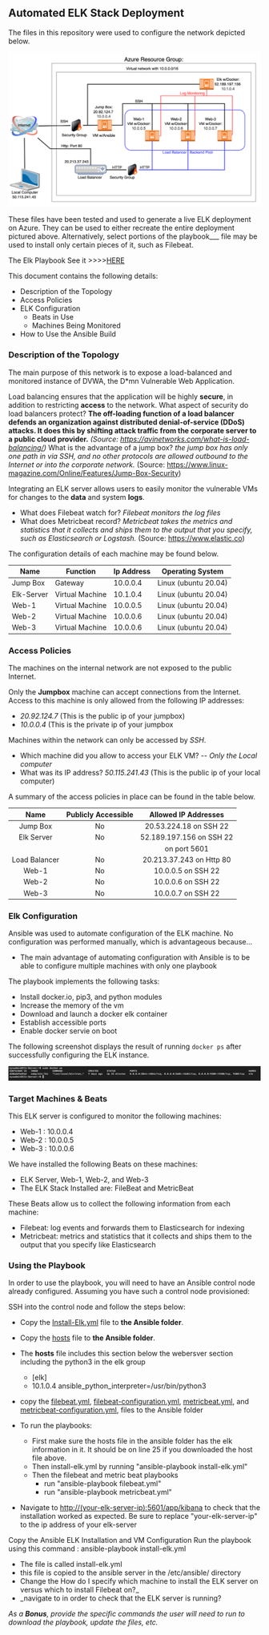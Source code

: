 ## Automated ELK Stack Deployment

The files in this repository were used to configure the network depicted below.

![Alt Text](https://github.com/cybertekjoe/Project-1/blob/main/Diagrams/Unit12-Homework-NetworkDiagram.drawio.png "Network Diagram")

These files have been tested and used to generate a live ELK deployment on Azure. They can be used to either recreate the entire deployment pictured above. Alternatively, select portions of the playbook___ file may be used to install only certain pieces of it, such as Filebeat.

 The Elk Playbook
 See it >>>>[HERE](https://github.com/cybertekjoe/Project-1/blob/main/Ansible/install-elk.yml)

This document contains the following details:
- Description of the Topology
- Access Policies
- ELK Configuration
  - Beats in Use
  - Machines Being Monitored
- How to Use the Ansible Build

### Description of the Topology

The main purpose of this network is to expose a load-balanced and monitored instance of DVWA, the D*mn Vulnerable Web Application.

Load balancing ensures that the application will be highly __secure__, in addition to restricting __access__ to the network.
What aspect of security do load balancers protect?
__The off-loading function of a load balancer defends an organization against distributed denial-of-service (DDoS) attacks. It does this by shifting attack traffic from the corporate server to a public cloud provider.__ _(Source: https://avinetworks.com/what-is-load-balancing/)_
What is the advantage of a jump box?
_the jump box has only one path in via SSH, and no other protocols are allowed outbound to the Internet or into the corporate network._ (Source: https://www.linux-magazine.com/Online/Features/Jump-Box-Security)

Integrating an ELK server allows users to easily monitor the vulnerable VMs for changes to the __data__ and system __logs__.
- What does Filebeat watch for?
_Filebeat monitors the log files_
- What does Metricbeat record?
_Metricbeat takes the metrics and statistics that it collects and ships them to the output that you specify, such as Elasticsearch or Logstash._ (Source: https://www.elastic.co)

The configuration details of each machine may be found below.

| Name       | Function        | Ip Address | Operating System     |
|------------|-----------------|------------|----------------------|
| Jump Box   | Gateway         | 10.0.0.4   | Linux (ubuntu 20.04) |
| Elk-Server | Virtual Machine | 10.1.0.4   | Linux (ubuntu 20.04) |
| Web-1      | Virtual Machine | 10.0.0.5   | Linux (ubuntu 20.04) |
| Web-2      | Virtual Machine | 10.0.0.6   | Linux (ubuntu 20.04) |
| Web-3      | Virtual Machine | 10.0.0.6   | Linux (ubuntu 20.04) |

### Access Policies

The machines on the internal network are not exposed to the public Internet. 

Only the __Jumpbox__ machine can accept connections from the Internet. Access to this machine is only allowed from the following IP addresses:
- _20.92.124.7_ (This is the public ip of your jumpbox)
- _10.0.0.4_ (This is the private ip of your jumpbox

Machines within the network can only be accessed by _SSH_.
- Which machine did you allow to access your ELK VM?
-- _Only the Local computer_
- What was its IP address? _50.115.241.43_ (This is the public ip of your local computer)

A summary of the access policies in place can be found in the table below.

|      Name     | Publicly Accessible |   Allowed IP Addresses   |
|:-------------:|:-------------------:|:------------------------:|
| Jump Box      | No                  | 20.53.224.18 on SSH 22   |
| Elk Server    | No                  | 52.189.197.156 on SSH 22 |
|               |                     |     on port 5601         |
| Load Balancer | No                  | 20.213.37.243 on Http 80 |
| Web-1         | No                  | 10.0.0.5 on SSH 22       |
| Web-2         | No                  | 10.0.0.6 on SSH 22       |
| Web-3         | No                  | 10.0.0.7 on SSH 22       |

### Elk Configuration

Ansible was used to automate configuration of the ELK machine. No configuration was performed manually, which is advantageous because...
- The main advantage of automating configuration with Ansible is to be able to configure multiple machines with only one playbook

The playbook implements the following tasks:
- Install docker.io, pip3, and python modules
- Increase the memory of the vm
- Download and launch a docker elk container
- Establish accessible ports
- Enable docker servie on boot

The following screenshot displays the result of running `docker ps` after successfully configuring the ELK instance.

![Alt Text](https://github.com/cybertekjoe/Project-1/blob/main/Images/Docker_ps_Results.png "Docker ps Output")

### Target Machines & Beats
This ELK server is configured to monitor the following machines:
- Web-1 : 10.0.0.4
- Web-2 : 10.0.0.5
- Web-3 : 10.0.0.6

We have installed the following Beats on these machines:
- ELK Server, Web-1, Web-2, and Web-3
- The ELK Stack Installed are: FileBeat and MetricBeat

These Beats allow us to collect the following information from each machine:
- Filebeat: log events and forwards them to Elasticsearch for indexing
- Metricbeat: metrics and statistics that it collects and ships them to the output that you specify like Elasticsearch

### Using the Playbook
In order to use the playbook, you will need to have an Ansible control node already configured. Assuming you have such a control node provisioned: 

SSH into the control node and follow the steps below:
- Copy the [Install-Elk.yml](https://github.com/cybertekjoe/Project-1/blob/main/Ansible/install-elk.yml) file to __the Ansible folder__.
- Copy the [hosts](https://github.com/cybertekjoe/Project-1/blob/main/Ansible/hosts) file to __the Ansible folder__.

- The __hosts__ file includes this section below the webersver section including the python3 in the elk group
  - [elk]
  - 10.1.0.4 ansible_python_interpreter=/usr/bin/python3

- copy the [filebeat.yml](https://github.com/cybertekjoe/Project-1/blob/main/Ansible/filebeat.yml), [filebeat-configuration.yml](https://github.com/cybertekjoe/Project-1/blob/main/Ansible/filebeat-configuration.yml), [metricbeat.yml](https://github.com/cybertekjoe/Project-1/blob/main/Ansible/metricbeat.yml), and [metricbeat-configuration.yml](https://github.com/cybertekjoe/Project-1/blob/main/Ansible/metricbeat-configuration.yml), files to the Ansible folder

- To run the playbooks:
  - First make sure the hosts file in the ansible folder has the elk information in it. It should be on line 25 if you downloaded the host file above. 
  - Then install-elk.yml by running "ansible-playbook install-elk.yml"
  - Then the filebeat and metric beat playbooks
    - run "ansible-playbook filebeat.yml"
    - run "ansible-playbook metricbeat.yml"

- Navigate to [http://(your-elk-server-ip):5601/app/kibana](http://(your-elk-server-ip):5601/app/kibana) to check that the installation worked as expected. Be sure to replace "your-elk-server-ip" to the ip address of your elk-server

Copy the Ansible ELK Installation and VM Configuration
Run the playbook using this command : ansible-playbook install-elk.yml
  - The file is called install-elk.yml
  - this file is copied to the ansible server in the /etc/ansible/ directory
  - Change the  How do I specify which machine to install the ELK server on versus which to install Filebeat on?_
- _navigate to in order to check that the ELK server is running?

_As a **Bonus**, provide the specific commands the user will need to run to download the playbook, update the files, etc._


